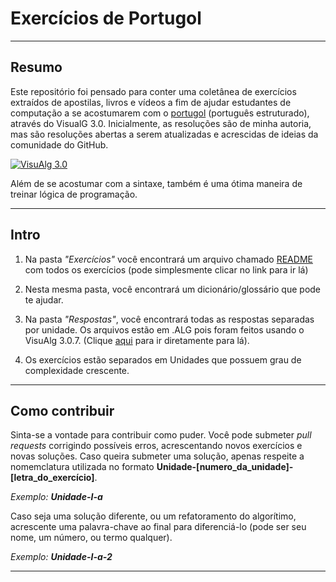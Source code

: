 # Exercícios de Portugol
---
## Resumo  

Este repositório foi pensado para conter uma coletânea de exercícios extraídos de 
apostilas, livros e vídeos a fim de ajudar estudantes de computação a se acostumarem
com o [portugol](https://pt.wikipedia.org/wiki/Portugol) (português estruturado), através do VisualG 3.0.
Inicialmente, as resoluções são de minha autoria, mas são resoluções abertas a serem atualizadas e
acrescidas de ideias da comunidade do GitHub.

[![VisuAlg 3.0](http://visualg3.com.br/wp-content/uploads/2017/04/cropped-logo-1.png)](http://visualg3.com.br/)

Além de se acostumar com a sintaxe, também é uma ótima maneira de treinar lógica de 
programação.   
   
   
---

## Intro

1. Na pasta _"Exercícios"_ você encontrará um arquivo chamado [README](./Exercícios/Exercicios-de-Portugol.md) com todos os exercícios (pode simplesmente clicar no link para ir lá)

2. Nesta mesma pasta, você encontrará um dicionário/glossário que pode te ajudar.

3. Na pasta _"Respostas"_, você encontrará todas as respostas separadas por unidade. Os arquivos estão em .ALG pois foram feitos usando o VisuAlg 3.0.7. (Clique [aqui](./Respostas) para ir diretamente para lá).

4. Os exercícios estão separados em Unidades que possuem grau de complexidade crescente.
   
---

## Como contribuir

Sinta-se a vontade para contribuir como puder. Você pode submeter _pull requests_ 
corrigindo possíveis erros, acrescentando novos exercícios e novas soluções. Caso 
queira submeter uma solução, apenas respeite a nomemclatura utilizada no formato 
**Unidade-[numero_da_unidade]-[letra_do_exercício]**.

_Exemplo: **Unidade-I-a**_

Caso seja uma solução diferente, ou um refatoramento do algorítimo, acrescente uma palavra-chave ao final para diferenciá-lo (pode ser seu nome, um número, ou termo qualquer).

_Exemplo: **Unidade-I-a-2**_

---

